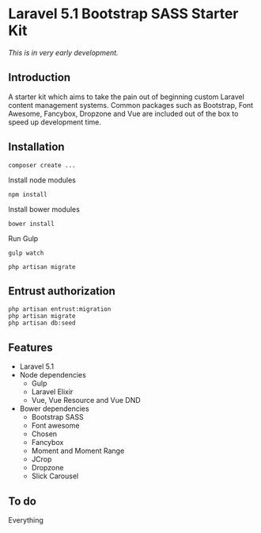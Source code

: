 # Laravel 5.1 Bootstrap SASS Starter Kit

*This is in very early development.*

## Introduction
A starter kit which aims to take the pain out of beginning custom Laravel content management systems. Common packages such as Bootstrap, Font Awesome, Fancybox, Dropzone and Vue are included out of the box to speed up development time.

## Installation

```composer create ...```

Install node modules

```npm install```

Install bower modules

```bower install```

Run Gulp

```gulp watch```

```php artisan migrate```

## Entrust authorization

```
php artisan entrust:migration
php artisan migrate
php artisan db:seed
```

## Features

* Laravel 5.1
* Node dependencies
	* Gulp
	* Laravel Elixir
	* Vue, Vue Resource and Vue DND
* Bower dependencies
	* Bootstrap SASS
	* Font awesome
	* Chosen
	* Fancybox
	* Moment and Moment Range
	* JCrop
	* Dropzone
	* Slick Carousel

## To do

Everything
